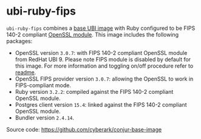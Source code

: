 # ubi-ruby-fips
`ubi-ruby-fips` combines a [base UBI image](https://catalog.redhat.com/software/containers/ubi9/618326f8c0d15aff4912fe0b)
with Ruby configured to be FIPS 140-2 compliant [OpenSSL module](https://www.openssl.org/docs/fips.html).
This image includes the following packages:

* OpenSSL version `3.0.7`: with FIPS 140-2 compliant OpenSSL module from RedHat UBI 9.
  Please note FIPS module is disabled by default for this image. For more information
  and toggling on/off procedure refer to [readme](./ubi-ruby-fips/README.md).
* OpenSSL FIPS provider version `3.0.7`: allowing the OpenSSL to work in FIPS-compliant mode.
* Ruby version `3.2.2`: compiled against the FIPS 140-2 compliant OpenSSL module.
* Postgres client version `15.4`: linked against the FIPS 140-2 compliant OpenSSL module.
* Bundler version `2.4.14`.

Source code: https://github.com/cyberark/conjur-base-image

